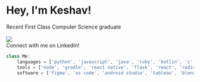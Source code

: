 # Hey, I'm Keshav!
Recent First Class Computer Science graduate
<br>
<br>
[![](https://upload.wikimedia.org/wikipedia/commons/thumb/1/19/LinkedIn_logo.svg/330px-LinkedIn_logo.svg.png)](https://www.linkedin.com/in/keshav-k-joshi)
<br>
Connect with me on LinkedIn!
<br>
```js
class Me:
	languages = ['python', 'javascript', 'java', 'ruby', 'kotlin', 'c', 'lua', 'html', 'css']
	tools = ['node', 'gradle', 'react native', 'flask', 'react', 'redis', 'postgresql', 'docker', 'expo']
	software = ['figma', 'vs code', 'android studio', 'tableau', 'blender', 'gcp', 'google firebase']
```
